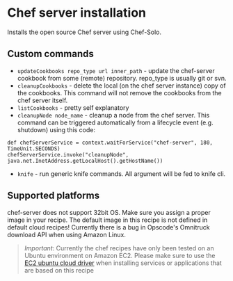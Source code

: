 # Chef server installation

Installs the open source Chef server using Chef-Solo. 

## Custom commands
- `updateCookbooks repo_type url inner_path` - update the chef-server cookbook from some (remote) repository. repo_type is usually git or svn.
- `cleanupCookbooks` - delete the local (on the chef server instance) copy of the cookbooks. This command will not remove the cookbooks from the chef server itself.
- `listCookbooks` - pretty self explanatory
- `cleanupNode node_name` - cleanup a node from the chef server. This command can be triggered automatically from a lifecycle event (e.g. shutdown) using this code:
<pre><code>def chefServerService = context.waitForService("chef-server", 180, TimeUnit.SECONDS) 
chefServerService.invoke("cleanupNode", java.net.InetAddress.getLocalHost().getHostName()) 
</code></pre>
- `knife` - run generic knife commands. All argument will be fed to knife cli.

## Supported platforms

chef-server does not support 32bit OS. Make sure you assign a proper image in your recipe. The default image in this recipe is not defined in default cloud recipes!
Currently there is a bug in Opscode's Omnitruck download API when using Amazon Linux.

> *Important*: Currently the chef recipes have only been tested on an Ubuntu environment on Amazon EC2. Please make sure to use the [EC2 ubuntu cloud driver](https://github.com/CloudifySource/cloudify-cloud-drivers/tree/master/ec2-ubuntu) when installing services or applications that are based on this recipe

